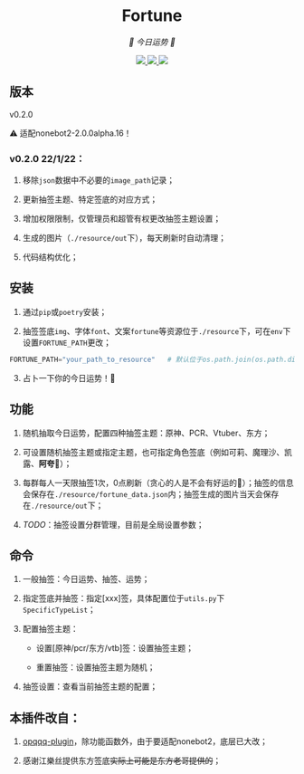 <div align="center">

# Fortune

<!-- prettier-ignore-start -->
<!-- markdownlint-disable-next-line MD036 -->
_🙏 今日运势 🙏_
<!-- prettier-ignore-end -->

</div>
<p align="center">
  
  <a href="https://github.com/KafCoppelia/nonebot_plugin_fortune/blob/main/LICENSEE">
    <img src="https://img.shields.io/badge/license-MIT-informational">
  </a>
  
  <a href="https://github.com/nonebot/nonebot2">
    <img src="https://img.shields.io/badge/nonebot2-2.0.0alpha.16-green">
  </a>
  
  <a href="">
    <img src="https://img.shields.io/badge/release-v0.2.0-orange">
  </a>
  
</p>

</p>

## 版本

v0.2.0

⚠ 适配nonebot2-2.0.0alpha.16！

### v0.2.0 22/1/22：

1. 移除`json`数据中不必要的`image_path`记录；

2. 更新抽签主题、特定签底的对应方式；

3. 增加权限限制，仅管理员和超管有权更改抽签主题设置；

4. 生成的图片（`./resource/out`下），每天刷新时自动清理；

5. 代码结构优化；

## 安装

1. 通过`pip`或`poetry`安装；

2. 抽签签底`img`、字体`font`、文案`fortune`等资源位于`./resource`下，可在`env`下设置`FORTUNE_PATH`更改；

```python
FORTUNE_PATH="your_path_to_resource"   # 默认位于os.path.join(os.path.dirname(__file__), "resource")，具体查看data_source.py
```

3. 占卜一下你的今日运势！🎉

## 功能

1. 随机抽取今日运势，配置四种抽签主题：原神、PCR、Vtuber、东方；

2. 可设置随机抽签主题或指定主题，也可指定角色签底（例如可莉、魔理沙、凯露、**阿夸**🥰）；

3. 每群每人一天限抽签1次，0点刷新（贪心的人是不会有好运的🤗）；抽签的信息会保存在`./resource/fortune_data.json`内；抽签生成的图片当天会保存在`./resource/out`下；

4. *TODO*：抽签设置分群管理，目前是全局设置参数；

## 命令

1. 一般抽签：今日运势、抽签、运势；

2. 指定签底并抽签：指定[xxx]签，具体配置位于`utils.py`下`SpecificTypeList`；

3. 配置抽签主题：
    - 设置[原神/pcr/东方/vtb]签：设置抽签主题；

    - 重置抽签：设置抽签主题为随机；

4. 抽签设置：查看当前抽签主题的配置；

## 本插件改自：

1. [opqqq-plugin](https://github.com/opq-osc/opqqq-plugin)，除功能函数外，由于要适配nonebot2，底层已大改；

2. 感谢江樂丝提供东方签底~~实际上可能是东方老哥提供的~~；